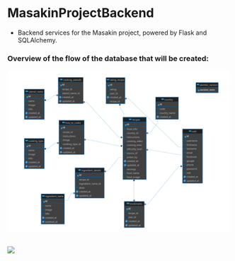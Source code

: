 # MasakinProjectBackend
- Backend services for the Masakin project, powered by Flask and SQLAlchemy.

### <summary><strong>Overview of the flow of the database that will be created:</strong></summary>
<div align="center">
   <img width="500" src="/app/documentation/masakinrecipesupdatediagram.png" alt="temporary flow of database">
</div>
</br>
<p>
    <img src="https://img.shields.io/badge/Approved%20on:-%20July%2010,%20 2024-blue?&logo=visual%20studio%20code&logoColor=blue" />
</p>
